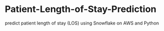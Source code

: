 # Patient-Length-of-Stay-Prediction
predict patient length of stay (LOS) using Snowflake on AWS and Python
